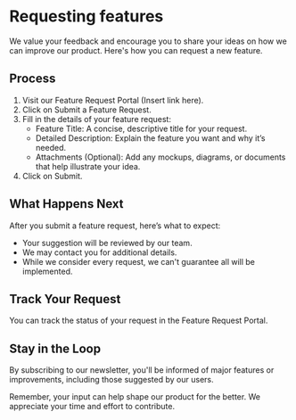 # Requesting features

We value your feedback and encourage you to share your ideas on how we can improve our product. Here's how you can request a new feature.

## Process 

1. Visit our Feature Request Portal (Insert link here).
2. Click on Submit a Feature Request.
3. Fill in the details of your feature request:
   - Feature Title: A concise, descriptive title for your request.
   - Detailed Description: Explain the feature you want and why it’s needed.
   - Attachments (Optional): Add any mockups, diagrams, or documents that help illustrate your idea.
4. Click on Submit.

## What Happens Next

After you submit a feature request, here’s what to expect:

- Your suggestion will be reviewed by our team.
- We may contact you for additional details.
- While we consider every request, we can't guarantee all will be implemented.

## Track Your Request

You can track the status of your request in the Feature Request Portal.

## Stay in the Loop

By subscribing to our newsletter, you'll be informed of major features or improvements, including those suggested by our users.

Remember, your input can help shape our product for the better. We appreciate your time and effort to contribute.
